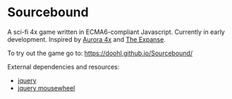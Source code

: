 # Sourcebound
A sci-fi 4x game written in ECMA6-compliant Javascript. Currently in early development. Inspired by [Aurora 4x](http://aurorawiki.pentarch.org/index.php?title=Main_Page) and [The Expanse](https://en.wikipedia.org/wiki/The_Expanse_(novel_series)).

To try out the game go to: https://doohl.github.io/Sourcebound/

External dependencies and resources:
* [jquery](https://jquery.com/)
* [jquery mousewheel](https://github.com/jquery/jquery-mousewheel)
